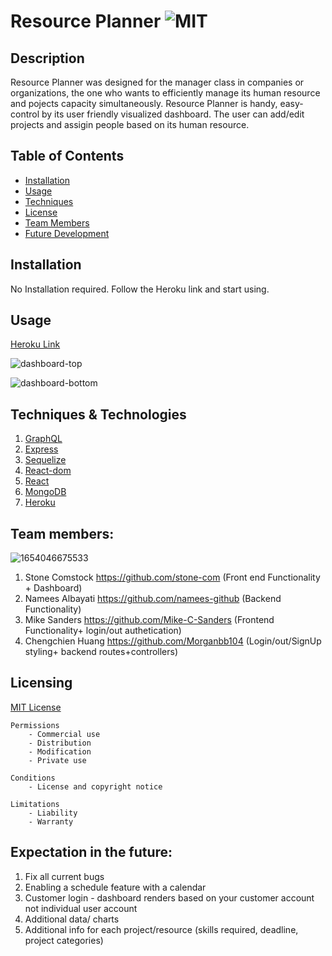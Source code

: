 # Resource Planner ![MIT](https://img.shields.io/badge/license-MIT-brightgreen)

## Description
Resource Planner was designed for the manager class in companies or organizations, the one who wants to efficiently manage its human resource and pojects capacity simultaneously. Resource Planner is handy, easy-control by its user friendly visualized dashboard. The user can add/edit projects and assigin people based on its human resource. 

## Table of Contents
    
- [Installation](#installation)
- [Usage](#Usage)
- [Techniques](#Techniques)
- [License](#Licensing)
- [Team Members](#teammembers)
- [Future Development](#future)



## Installation
No Installation required. Follow the Heroku link and start using.
## Usage
[Heroku Link](https://resource-planner-group2.herokuapp.com/)


![dashboard-top](https://user-images.githubusercontent.com/33117688/171499583-a10207e6-f600-4533-9a69-48af468e01e9.jpg)

![dashboard-bottom](https://user-images.githubusercontent.com/33117688/171499599-4d1e67ca-ad04-47b7-a25f-b25dfc90c8c0.jpg)



## Techniques & Technologies
1. [GraphQL](https://www.npmjs.com/package/graphql) 
2. [Express](https://www.npmjs.com/package/express)
3. [Sequelize](https://www.npmjs.com/package/sequelize)
4. [React-dom](https://www.npmjs.com/package/react-dom)
5. [React](https://www.npmjs.com/package/react)
6. [MongoDB](https://www.mongodb.com/)
7. [Heroku](https://www.npmjs.com/package/heroku)


## Team members:
![1654046675533](https://user-images.githubusercontent.com/33117688/171506137-cc802c67-bef0-4829-8eca-96c4e44bba1b.jpg)
1. Stone Comstock https://github.com/stone-com (Front end Functionality + Dashboard)  
2. Namees Albayati https://github.com/namees-github (Backend Functionality)
3. Mike Sanders https://github.com/Mike-C-Sanders (Frontend Functionality+ login/out authetication)
4. Chengchien Huang https://github.com/Morganbb104 (Login/out/SignUp styling+ backend routes+controllers)

## Licensing

[MIT License](https://github.com/git/git-scm.com/blob/main/MIT-LICENSE.txt)

    Permissions
        - Commercial use
        - Distribution
        - Modification
        - Private use

    Conditions
        - License and copyright notice

    Limitations
        - Liability
        - Warranty

## Expectation in the future:
1. Fix all current bugs
2. Enabling a schedule feature with a calendar
3. Customer login - dashboard renders based on your customer account not individual user account
4. Additional data/ charts
5. Additional info for each project/resource (skills required, deadline, project categories)


